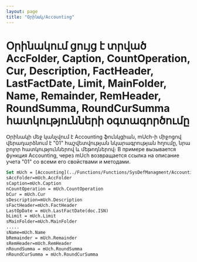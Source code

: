 ```yaml
---
layout: page
title: "Օրինակ/Accounting"
---
```


# Օրինակում ցույց է տրված AccFolder, Caption, CountOperation, Cur, Description, FactHeader, LastFactDate, Limit, MainFolder, Name, Remainder, RemHeader, RoundSumma, RoundCurSumma հատկությունների օգտագործումը


Օրինակի մեջ կանչվում է Accounting ֆունկցիան, mUch-ի միջոցով վերադարձնում է "01" հաշվետվության նկարագրության հղումը, նրա բոլոր հատկություններով և մեթոդներով։
В примере вызывается функция Accounting, через mUch возвращается ссылка на описание учета &quot;01&quot; со всеми его свойствами и методами.

``` vb
Set mUch = [Accounting](../Functions/Functions/SysDefManagment/Accounting.html)("01")
sAccFolder=mUch.AccFolder
sCaption=mUch.Caption
nCountOperation = mUch.CountOperation
bCur = mUch.Cur
sDescription=mUch.Description
sFactHeader=mUch.FactHeader
LastOpDate = mUch.LastFactDate(doc.ISN)
bLimit = mUch.Limit
sMainFolder=mUch.MainFolder
.....
sName=mUch.Name
bRemainder = mUch.Remainder
sRemHeader=mUch.RemHeader
nRoundSumma = mUch.RoundSumma
nRoundCurSumma = mUch.RoundCurSumma         
```